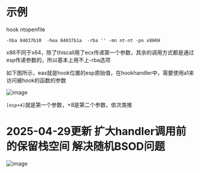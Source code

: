 # 示例

hook ntopenfile

```
-hba 84037b10  -hea 84037b1a  -rba '' -mn nt-nt -pn x86KH
```

x86不同于x64，除了thiscall用了ecx传递第一个参数，其余的调用方式都是通过esp传递参数的，所以基本上用不上-rba选项

如下图所示，eax就是hook位置的esp原始值，在hookhandler中，需要使用a1来访问被hook的函数的参数

![image](https://github.com/user-attachments/assets/90025098-df00-4c73-a0d2-390cf96eebfb)

`[esp+4]`就是第一个参数，+8是第二个参数，依次类推


# 2025-04-29更新  扩大handler调用前的保留栈空间   解决随机BSOD问题

![image](https://github.com/user-attachments/assets/d7bd3f62-2f0a-4063-99b7-0be76f4d56f8)
